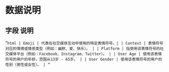 # 数据说明
## 字段	   说明

“`html
| Emoji | 代表在社交媒体互动中使用的特定表情符号。|
| Context | 表情符号对应的情境或情感类型（例如：幽默、爱、快乐）。 |
| Platform | 指使用该表情符号的社交媒体平台（例如：Facebook、Instagram、Twitter）。 |
| User Age | 使用该表情符号的用户的年龄，范围从13岁 - 65岁。 |
| User Gender | 使用该表情符号的用户的性别（男性或女性）。 |
“`

